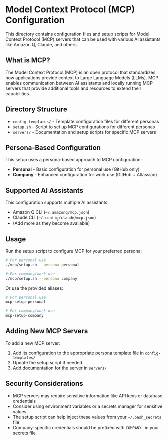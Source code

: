 # Model Context Protocol (MCP) Configuration

This directory contains configuration files and setup scripts for Model Context Protocol (MCP) servers that can be used with various AI assistants like Amazon Q, Claude, and others.

## What is MCP?

The Model Context Protocol (MCP) is an open protocol that standardizes how applications provide context to Large Language Models (LLMs). MCP enables communication between AI assistants and locally running MCP servers that provide additional tools and resources to extend their capabilities.

## Directory Structure

- `config-templates/` - Template configuration files for different personas
- `setup.sh` - Script to set up MCP configurations for different personas
- `servers/` - Documentation and setup scripts for specific MCP servers

## Persona-Based Configuration

This setup uses a persona-based approach to MCP configuration:

- **Personal** - Basic configuration for personal use (GitHub only)
- **Company** - Enhanced configuration for work use (GitHub + Atlassian)

## Supported AI Assistants

This configuration supports multiple AI assistants:

- Amazon Q CLI (`~/.amazonq/mcp.json`)
- Claude CLI (`~/.config/claude/mcp.json`)
- (Add more as they become available)

## Usage

Run the setup script to configure MCP for your preferred persona:

```bash
# For personal use
./mcp/setup.sh --persona personal

# For company/work use
./mcp/setup.sh --persona company
```

Or use the provided aliases:

```bash
# For personal use
mcp-setup-personal

# For company/work use
mcp-setup-company
```

## Adding New MCP Servers

To add a new MCP server:

1. Add its configuration to the appropriate persona template file in `config-templates/`
2. Update the setup script if needed
3. Add documentation for the server in `servers/`

## Security Considerations

- MCP servers may require sensitive information like API keys or database credentials
- Consider using environment variables or a secrets manager for sensitive values
- The setup script can help inject these values from your `~/.bash_secrets` file
- Company-specific credentials should be prefixed with `COMPANY_` in your secrets file

